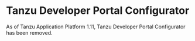 # Tanzu Developer Portal Configurator

As of Tanzu Application Platform 1.11, Tanzu Developer Portal Configurator has been removed.
